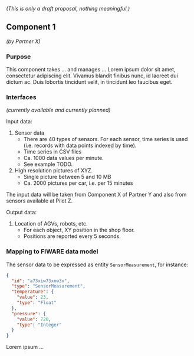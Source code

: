 _(This is only a draft proposal, nothing meaningful.)_

## Component 1

_(by Partner X)_

### Purpose

This component takes ... and manages ... Lorem ipsum dolor sit amet, consectetur adipiscing elit. Vivamus blandit finibus nunc, id laoreet dui dictum ac. Duis lobortis tincidunt velit, in tincidunt leo faucibus eget.

### Interfaces

_(currently available and currently planned)_

Input data:

1. Sensor data 
    - There are 40 types of sensors. For each sensor, time series is used (i.e. records with data points indexed by time).
    - Time series in CSV files 
    - Ca. 1000 data values per minute. 
    - See example TODO. 
2. High resolution pictures of XYZ.
    - Single picture between 5 and 10 MB
    - Ca. 2000 pictures per car, i.e. per 15 minutes

The input data will be taken from Component X of Partner Y 
and also from sensors available at Pilot Z.

Output data:

1. Location of AGVs, robots, etc.
    - For each object, XY position in the shop floor.
    - Positions are reported every 5 seconds.

### Mapping to FIWARE data model

The sensor data to be expressed as entity `SensorMeasurement`, 
for instance:

```json
{
  "id": "a73xiw73xnw3x",
  "type": "SensorMeasurement",
  "temperature": {
    "value": 23,
    "type": "Float"
  },
  "pressure": {
    "value": 720,
    "type": "Integer"
  }
}
``` 

Lorem ipsum ...
